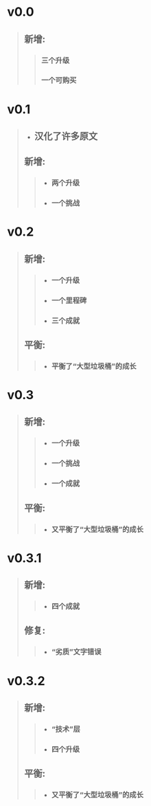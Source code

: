 # v0.0
> ## 新增:
>> ### 三个升级
>> ### 一个可购买
# v0.1
> - ## 汉化了许多原文
> ## 新增:
>> - ### 两个升级
>> -  ### 一个挑战
# v0.2
> ## 新增:
>> - ### 一个升级
>> - ### 一个里程碑
>> - ### 三个成就
> ## 平衡:
>> - ### 平衡了“大型垃圾桶”的成长
# v0.3
> ## 新增:
>> - ### 一个升级
>> - ### 一个挑战
>> - ### 一个成就
> ## 平衡:
>> - ### 又平衡了“大型垃圾桶”的成长
# v0.3.1
> ## 新增:
>> - ### 四个成就
> ## 修复:
>> - ### “劣质”文字错误
# v0.3.2
> ## 新增:
>> - ### “技术”层
>> - ### 四个升级
> ## 平衡:
>> - ### 又平衡了“大型垃圾桶”的成长